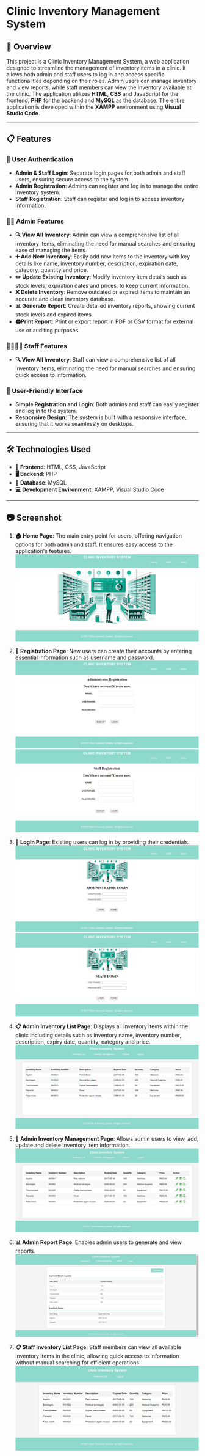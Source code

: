 # Clinic Inventory Management System

## 🏥 Overview
This project is a Clinic Inventory Management System, a web application designed to streamline the management of inventory items in a clinic. It allows both admin and staff users to log in and access specific functionalities depending on their roles. Admin users can manage inventory and view reports, while staff members can view the inventory available at the clinic. The application utilizes **HTML**, **CSS** and JavaScript for the frontend, **PHP** for the backend and **MySQL** as the database. The entire application is developed within the **XAMPP** environment using **Visual Studio Code**.

---

## 📋 Features

### 🔑 User Authentication
- **Admin & Staff Login**: Separate login pages for both admin and staff users, ensuring secure access to the system.
- **Admin Registration**: Admins can register and log in to manage the entire inventory system.
- **Staff Registration**: Staff can register and log in to access inventory information.

### 👨‍💼 Admin Features
- **🔍 View All Inventory**: Admin can view a comprehensive list of all inventory items, eliminating the need for manual searches and ensuring ease of managing the items.
- **➕ Add New Inventory**: Easily add new items to the inventory with key details like name, inventory number, description, expiration date, category, quantity and price.
- **✏️ Update Existing Inventory**: Modify inventory item details such as stock levels, expiration dates and prices, to keep current information.
- **❌ Delete Inventory**: Remove outdated or expired items to maintain an accurate and clean inventory database.
- **📊  Generate Report**: Create detailed inventory reports, showing current stock levels and expired items.
- **🖨️Print Report**: Print or export report in PDF or CSV format for external use or auditing purposes.

### 👩‍⚕️👨‍⚕️ Staff Features
- **🔍 View All Inventory**: Staff can view a comprehensive list of all inventory items, eliminating the need for manual searches and ensuring quick access to information.

### 📝 User-Friendly Interface
- **Simple Registration and Login**: Both admins and staff can easily register and log in to the system.
- **Responsive Design**: The system is built with a responsive interface, ensuring that it works seamlessly on desktops.

---

## 🛠️ Technologies Used
- **🔧 Frontend**: HTML, CSS, JavaScript
- **🖥️ Backend**: PHP
- **💾 Database**: MySQL
- **💻 Development Environment**: XAMPP, Visual Studio Code

---

## 📷 Screenshot
1. **🏠 Home Page**: The main entry point for users, offering navigation options for both admin and staff. It ensures easy access to the application's features.
![Home Page](screenshot/home.PNG)

2. **📝 Registration Page**: New users can create their accounts by entering essential information such as username and password.
 ![Admin Registration Page](screenshot/admin_register.PNG)
 ![Staff Registration Page](screenshot/staff_register.PNG)

3. **🔑 Login Page**: Existing users can log in by providing their credentials.
![Admin Login Page](screenshot/admin_login.PNG)
![Staff Login Page](screenshot/staff_login.PNG)

4. **📋 Admin Inventory List Page**: Displays all inventory items within the clinic including details such as inventory name, inventory number, description, expiry date, quantity, category and price.
 ![Admin Inventory List Page](screenshot/admin_inventoryList.PNG)

5. **🔧 Admin Inventory Management Page**: Allows admin users to view, add, update and delete inventory item information.
![Admin Inventory Management Page](screenshot/admin_inventoryManagement.PNG)

6. **📊 Admin Report Page**: Enables admin users to generate and view reports.
 ![Admin Report Page](screenshot/admin_report.PNG)

7. **📋 Staff Inventory List Page**: Staff members can view all available inventory items in the clinic, allowing quick access to information without manual searching for efficient operations.
![Staff Inventory List Page](screenshot/staff_inventoryList.PNG)
